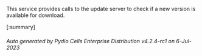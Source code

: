 






This service provides calls to the update server to check if a new version is available for download.

[:summary]

###### Auto generated by Pydio Cells Enterprise Distribution v4.2.4-rc1 on 6-Jul-2023
